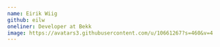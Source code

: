 ```yaml
---
name: Eirik Wiig
github: eilw
oneliner: Developer at Bekk
image: https://avatars3.githubusercontent.com/u/10661267?s=460&v=4
---
```

